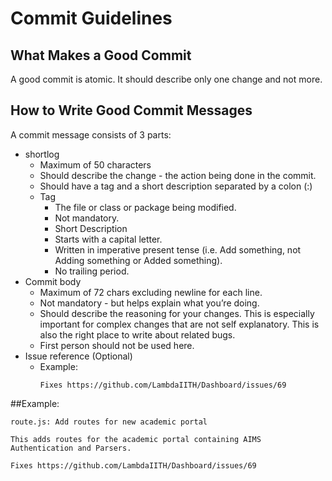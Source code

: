 # Commit Guidelines 

## What Makes a Good Commit
A good commit is atomic. It should describe only one change and not more.

## How to Write Good Commit Messages
A commit message consists of 3 parts:
  * shortlog 
    * Maximum of 50 characters
    * Should describe the change - the action being done in the commit.
    * Should have a tag and a short description separated by a colon (:)
    * Tag
        * The file or class or package being modified.
        * Not mandatory.
        * Short Description
        * Starts with a capital letter.
        * Written in imperative present tense (i.e. Add something, not Adding something or Added something).
        * No trailing period.  
  * Commit body 
    * Maximum of 72 chars excluding newline for each line.
    * Not mandatory - but helps explain what you’re doing.
    * Should describe the reasoning for your changes. This is especially important for complex changes that are not self explanatory. This is also the right place to write about related bugs.
    * First person should not be used here.
  * Issue reference (Optional)
    * Example:
      ```
      Fixes https://github.com/LambdaIITH/Dashboard/issues/69
      
      ```
##Example:
  ```
  route.js: Add routes for new academic portal
  
  This adds routes for the academic portal containing AIMS Authentication and Parsers.
  
  Fixes https://github.com/LambdaIITH/Dashboard/issues/69
  
  ```
